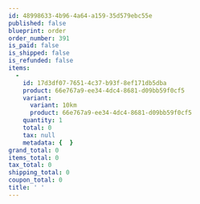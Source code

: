 ```yaml
---
id: 48998633-4b96-4a64-a159-35d579ebc55e
published: false
blueprint: order
order_number: 391
is_paid: false
is_shipped: false
is_refunded: false
items:
  -
    id: 17d3df07-7651-4c37-b93f-8ef171db5dba
    product: 66e767a9-ee34-4dc4-8681-d09bb59f0cf5
    variant:
      variant: 10km
      product: 66e767a9-ee34-4dc4-8681-d09bb59f0cf5
    quantity: 1
    total: 0
    tax: null
    metadata: {  }
grand_total: 0
items_total: 0
tax_total: 0
shipping_total: 0
coupon_total: 0
title: ' '
---
```

